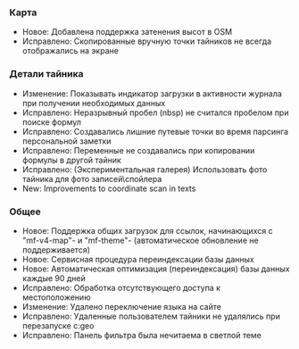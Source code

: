 
### Карта
- Новое: Добавлена поддержка затенения высот в OSM
- Исправлено: Скопированные вручную точки тайников не всегда отображались на экране

### Детали тайника
- Изменение: Показывать индикатор загрузки в активности журнала при получении необходимых данных
- Исправлено: Неразрывный пробел (nbsp) не считался пробелом при поиске формул
- Исправлено: Создавались лишние путевые точки во время парсинга персональной заметки
- Исправлено: Переменные не создавались при копировании формулы в другой тайник
- Исправлено: (Экспериментальная галерея) Использовать фото тайника для фото записей\спойлера
- New: Improvements to coordinate scan in texts

### Общее
- Новое: Поддержка общих загрузок для ссылок, начинающихся с "mf-v4-map"- и "mf-theme"- (автоматическое обновление не поддерживается)
- Новое: Сервисная процедура переиндексации базы данных
- Новое: Автоматическая оптимизация (переиндексация) базы данных каждые 90 дней
- Исправлено: Обработка отсутствующего доступа к местоположению
- Изменение: Удалено переключение языка на сайте
- Исправлено: Удаленные пользователем тайники не удалялись при перезапуске c:geo
- Исправлено: Панель фильтра была нечитаема в светлой теме
